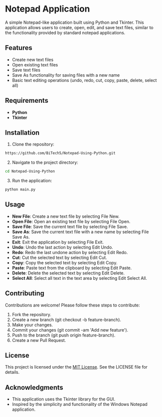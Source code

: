 
#  Notepad Application

A simple Notepad-like application built using Python and Tkinter. This application allows users to create, open, edit, and save text files, similar to the functionality provided by standard notepad applications.

## Features

- Create new text files
- Open existing text files
- Save text files
- Save As functionality for saving files with a new name
- Basic text editing operations (undo, redo, cut, copy, paste, delete, select all)


## Requirements
- **Python**
- **Tkinter**
## Installation

1. Clone the repository:
```bash
https://github.com/BiTech5/Notepad-Using-Python.git
```
2. Navigate to the project directory:
```bash
cd Notepad-Using-Python
```
3. Run the application:
```bash
python main.py
```

## Usage
- **New File**: Create a new text file by selecting File  New.
- **Open File**: Open an existing text file by selecting File  Open.
- **Save File**: Save the current text file by selecting File Save.
- **Save As**: Save the current text file with a new name by selecting File Save As.
- **Exit**: Exit the application by selecting File Exit.
- **Undo**: Undo the last action by selecting Edit Undo.
- **Redo**: Redo the last undone action by selecting Edit Redo.
- **Cut**: Cut the selected text by selecting Edit Cut.
- **Copy**: Copy the selected text by selecting Edit Copy.
- **Paste**: Paste text from the clipboard by selecting Edit Paste.
- **Delete**: Delete the selected text by selecting Edit Delete.
- **Select All**: Select all text in the text area by selecting Edit Select All.
## Contributing
Contributions are welcome! Please follow these steps to contribute:
1. Fork the repository.
2. Create a new branch (git checkout -b feature-branch).
3. Make your changes.
4. Commit your changes (git commit -am 'Add new feature').
5. Push to the branch (git push origin feature-branch).
6. Create a new Pull Request.
## License

This project is licensed under the [MIT License](https://choosealicense.com/licenses/mit/). See the LICENSE file for details.



## Acknowledgments
- This application uses the Tkinter library for the GUI.
- Inspired by the simplicity and functionality of the Windows Notepad application.
